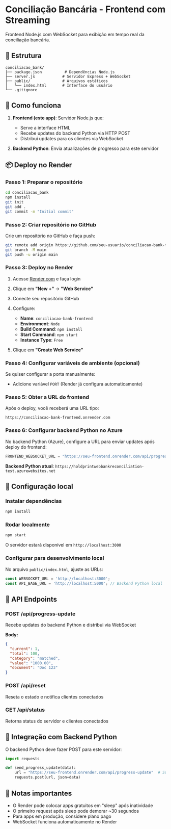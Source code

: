 # Conciliação Bancária - Frontend com Streaming

Frontend Node.js com WebSocket para exibição em tempo real da conciliação bancária.

## 📁 Estrutura

```
conciliacao_bank/
├── package.json          # Dependências Node.js
├── server.js            # Servidor Express + WebSocket
├── public/              # Arquivos estáticos
│   └── index.html       # Interface do usuário
└── .gitignore
```

## 🚀 Como funciona

1. **Frontend (este app)**: Servidor Node.js que:
   - Serve a interface HTML
   - Recebe updates do backend Python via HTTP POST
   - Distribui updates para os clientes via WebSocket

2. **Backend Python**: Envia atualizações de progresso para este servidor

## 📦 Deploy no Render

### Passo 1: Preparar o repositório

```bash
cd conciliacao_bank
npm install
git init
git add .
git commit -m "Initial commit"
```

### Passo 2: Criar repositório no GitHub

Crie um repositório no GitHub e faça push:

```bash
git remote add origin https://github.com/seu-usuario/conciliacao-bank-frontend.git
git branch -M main
git push -u origin main
```

### Passo 3: Deploy no Render

1. Acesse [Render.com](https://render.com) e faça login
2. Clique em **"New +"** → **"Web Service"**
3. Conecte seu repositório GitHub
4. Configure:
   - **Name**: `conciliacao-bank-frontend`
   - **Environment**: `Node`
   - **Build Command**: `npm install`
   - **Start Command**: `npm start`
   - **Instance Type**: `Free`

5. Clique em **"Create Web Service"**

### Passo 4: Configurar variáveis de ambiente (opcional)

Se quiser configurar a porta manualmente:
- Adicione variável `PORT` (Render já configura automaticamente)

### Passo 5: Obter a URL do frontend

Após o deploy, você receberá uma URL tipo:
```
https://conciliacao-bank-frontend.onrender.com
```

### Passo 6: Configurar backend Python no Azure

No backend Python (Azure), configure a URL para enviar updates após deploy do frontend:

```python
FRONTEND_WEBSOCKET_URL = "https://seu-frontend.onrender.com/api/progress-update"
```

**Backend Python atual**: `https://holdprintwebbankreconciliation-test.azurewebsites.net`

## 🔧 Configuração local

### Instalar dependências
```bash
npm install
```

### Rodar localmente
```bash
npm start
```

O servidor estará disponível em `http://localhost:3000`

### Configurar para desenvolvimento local

No arquivo `public/index.html`, ajuste as URLs:

```javascript
const WEBSOCKET_URL = 'http://localhost:3000';
const API_BASE_URL = 'http://localhost:5000'; // Backend Python local
```

## 📡 API Endpoints

### POST /api/progress-update
Recebe updates do backend Python e distribui via WebSocket

**Body:**
```json
{
  "current": 1,
  "total": 100,
  "category": "matched",
  "value": "1000.00",
  "document": "Doc 123"
}
```

### POST /api/reset
Reseta o estado e notifica clientes conectados

### GET /api/status
Retorna status do servidor e clientes conectados

## 🔗 Integração com Backend Python

O backend Python deve fazer POST para este servidor:

```python
import requests

def send_progress_update(data):
    url = "https://seu-frontend.onrender.com/api/progress-update"  # Substituir após deploy
    requests.post(url, json=data)
```

## 📝 Notas importantes

- O Render pode colocar apps gratuitos em "sleep" após inatividade
- O primeiro request após sleep pode demorar ~30 segundos
- Para apps em produção, considere plano pago
- WebSocket funciona automaticamente no Render
